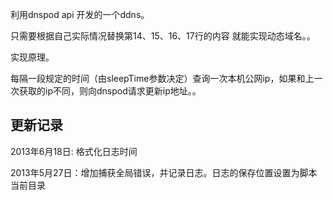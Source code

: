 <p>利用dnspod api 开发的一个ddns。</p>
<p>只需要根据自己实际情况替换第14、15、16、17行的内容
就能实现动态域名。。</p>
<p>实现原理。</p>
<p>每隔一段规定的时间（由sleepTime参数决定）查询一次本机公网ip，如果和上一次获取的ip不同，则向dnspod请求更新ip地址。。</p>
<h2>更新记录</h2>
<p>2013年6月18日: 格式化日志时间</p>
<p>2013年5月27日：增加捕获全局错误，并记录日志。日志的保存位置设置为脚本当前目录</p>
